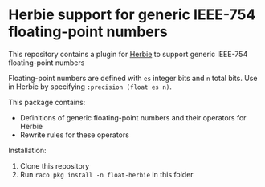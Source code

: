 Herbie support for generic IEEE-754 floating-point numbers
===

This repository contains a plugin for [Herbie](https://herbie.uwplse.org) to support generic IEEE-754 floating-point numbers

Floating-point numbers are defined with `es` integer bits and `n` total bits. Use in Herbie by specifying `:precision (float es n)`.

This package contains:

+ Definitions of generic floating-point numbers and their operators for Herbie
+ Rewrite rules for these operators

Installation:

1. Clone this repository
2. Run `raco pkg install -n float-herbie` in this folder